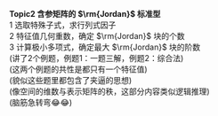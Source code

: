 **Topic2 含参矩阵的 $\rm{Jordan}$ 标准型**  
1 选取特殊子式，求行列式因子  
2 特征值几何重数，确定 $\rm{Jordan}$ 块的个数  
3 计算极小多项式，确定最大 $\rm{Jordan}$ 块的阶数  
(讲了2个例题，例题1：一题三解，例题2：综合法)  
(这两个例题的共性是都只有一个特征值)  
(貌似这些题里都包含了夹逼的思想)  
(像空间的维数与表示矩阵的秩，这部分内容类似逻辑推理)  
(脑筋急转弯😂😂)  
